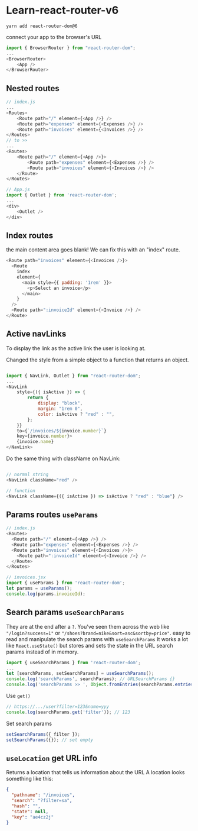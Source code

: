 <!-- @format -->

# Learn-react-router-v6

```
yarn add react-router-dom@6
```

connect your app to the browser's URL

```javascript
import { BrowserRouter } from "react-router-dom";
...
<BrowserRouter>
    <App />
</BrowserRouter>
```

## Nested routes

```javascript
// index.js
...
<Routes>
    <Route path="/" element={<App />} />
    <Route path="expenses" element={<Expenses />} />
    <Route path="invoices" element={<Invoices />} />
</Routes>
// to >>
...
<Routes>
    <Route path="/" element={<App />}>
        <Route path="expenses" element={<Expenses />} />
        <Route path="invoices" element={<Invoices />} />
    </Route>
</Routes>
```

```javascript
// App.js
import { Outlet } from 'react-router-dom';
...
<div>
    <Outlet />
</div>
```

## Index routes

the main content area goes blank! We can fix this with an "index" route.

```javascript
<Route path="invoices" element={<Invoices />}>
  <Route
    index
    element={
      <main style={{ padding: '1rem' }}>
        <p>Select an invoice</p>
      </main>
    }
  />
  <Route path=":invoiceId" element={<Invoice />} />
</Route>
```

## Active navLinks

To display the link as the active link the user is looking at.

Changed the style from a simple object to a function that returns an object.

```javascript

import { NavLink, Outlet } from "react-router-dom";
...
<NavLink
    style={({ isActive }) => {
        return {
            display: "block",
            margin: "1rem 0",
            color: isActive ? "red" : "",
        };
    }}
    to={`/invoices/${invoice.number}`}
    key={invoice.number}>
    {invoice.name}
</NavLink>
```

Do the same thing with className on NavLink:

```javascript

// normal string
<NavLink className="red" />

// function
<NavLink className={({ isActive }) => isActive ? "red" : "blue"} />

```

## Params routes `useParams`

```javascript
// index.js
<Routes>
  <Route path="/" element={<App />} />
  <Route path="expenses" element={<Expenses />} />
  <Route path="invoices" element={<Invoices />}>
    <Route path=":invoiceId" element={<Invoice />} />
  </Route>
</Routes>
```

```javascript
// invoices.jsx
import { useParams } from 'react-router-dom';
let params = useParams();
console.log(params.invoiceId);
```

## Search params `useSearchParams`

They are at the end after a `?`. You've seen them across the web like `"/login?success=1"` or `"/shoes?brand=nike&sort=asc&sortby=price"`.
easy to read and manipulate the search params with `useSearchParams`
It works a lot like `React.useState()` but stores and sets the state in the URL search params instead of in memory.

```javascript
import { useSearchParams } from 'react-router-dom';
...
let [searchParams, setSearchParams] = useSearchParams();
console.log('searchParams', searchParams); // URLSearchParams {}
console.log('searchParams >> ', Object.fromEntries(searchParams.entries())); // 轉為 object
```

Use `get()`

```javascript
// https://.../user?filter=123&name=yyy
console.log(searchParams.get('filter')); // 123
```

Set search params

```javascript
setSearchParams({ filter });
setSearchParams({}); // set empty
```

## `useLocation` get URL info

Returns a location that tells us information about the URL
A location looks something like this:

```json
{
  "pathname": "/invoices",
  "search": "?filter=sa",
  "hash": "",
  "state": null,
  "key": "ae4cz2j"
}
```
